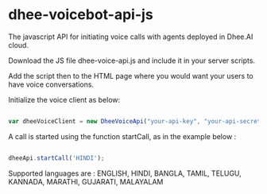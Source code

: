 # dhee-voicebot-api-js

The javascript API for initiating voice calls with agents deployed in Dhee.AI cloud.

Download the JS file dhee-voice-api.js and include it in your server scripts.

Add the script then to the HTML page where you would want your users to have voice conversations.


Initialize the voice client as below:

```javascript

var dheeVoiceClient = new DheeVoiceApi("your-api-key", "your-api-secret");

```

A call is started using the function startCall, as in the example below : 

```javascript

dheeApi.startCall('HINDI');

```

Supported languages are : ENGLISH, HINDI, BANGLA, TAMIL, TELUGU, KANNADA, MARATHI, GUJARATI, MALAYALAM

